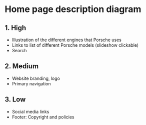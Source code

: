 # Home page description diagram

## 1. High
- Illustration of the different engines that Porsche uses
- Links to list of different Porsche models (slideshow clickable)
- Search

## 2. Medium

- Website branding, logo
- Primary navigation

## 3. Low

- Social media links
- Footer: Copyright and policies
